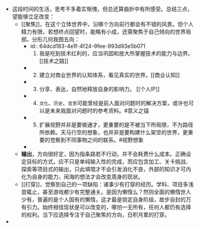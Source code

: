 - 这段时间的生活，思考不多着实惭愧，但总还算曲折中有所感受。总结三点，望能够立足改变：
	- [[聚焦]]，在这个立体世界中，沿哪个方向前行都会有不错的风景。但个人精力有限，若想终点回望时，能略有小成，还需聚焦于自己倾向的世界局部。分形几何我图五向：
		- id:: 64dcd183-4e1f-4f24-9fee-993d93e5b071
		  1. 我是吃到技术红利的，应当巩固和放大所掌握技术的能力与边界。[[技术之路]]
		- 2. 建立对商业世界的认知体系，看见真实的世界。[[商业认知]]
		- 3. 分享、表达，自然地释放自身的影响力。 [[个人IP]]
		- 4. `文化`、`历史`、`哲思`可能曾经是前人面对问题时的解决方案，或许也可以是未来我面对问题时的参考资料。#意义之锚
		- 5. 扩展视野并非是要做通才，更重要的是不被当下所局限，不为路径所依赖。天马行空的想象，也并非是要构建什么架空的世界，更重要的觉察到不同事物之间的联系。#视野想象
		-
	- **输出**，方向很好定，因为指条路若不行动，并不会耗费什么成本。正确设定目标的方式，应不只是单纯输入性的完成，而应包含加工、关卡挑战、探索等项目式的输出，只此填喂才不会引发消化不良，外部的知识才可内化为自身的能力，闹海的想法才会改变周身的现状。
	- [[打穿]]，觉察到自己的一项缺陷：诸事少有打穿的经历。学科、项目多浅尝辄止，甚至游戏都少有完整通关。是因为懒惰么？然则全面的懒惰世人少有，普遍的是个人固有的懒惰，这才最是锁定自身阶级，故步自封的万有引力。始终相信现状是可以改变的，哪怕一无所有，任何人都仍有选择的权利。当下应选择专注于自己聚焦的方向，日积月累的打穿。
-